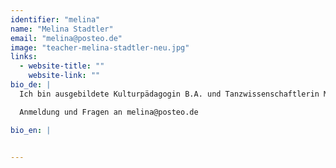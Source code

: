 ```yaml
---
identifier: "melina"
name: "Melina Stadtler"
email: "melina@posteo.de"
image: "teacher-melina-stadtler-neu.jpg"
links:
  - website-title: ""
    website-link: ""
bio_de: |
  Ich bin ausgebildete Kulturpädagogin B.A. und Tanzwissenschaftlerin M.A. und arbeite seit 2010 als freischaffende Tanz- und Theaterpädagogin vor allem an Schulen und in der offenen Jugendarbeit. In meiner theaterpädagogischen und tanzwissenschaftlichen Arbeit interessiere ich mich für politische und gesellschaftskritische Themen wie Rassismus und Exotismus, Gender, Inklusion und Empowerment.  

  Anmeldung und Fragen an melina@posteo.de

bio_en: |


---
```

